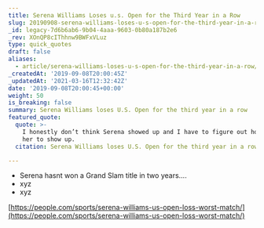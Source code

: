 ```yaml
---
title: Serena Williams Loses u.s. Open for the Third Year in a Row
slug: 20190908-serena-williams-loses-u-s-open-for-the-third-year-in-a-row
_id: legacy-7d6b6ab6-9b04-4aaa-9603-0b80a187b2e6
_rev: XOnQP8cIThhnw9BWFxVLuz
type: quick_quotes
draft: false
aliases:
  - article/serena-williams-loses-u-s-open-for-the-third-year-in-a-row/
_createdAt: '2019-09-08T20:00:45Z'
_updatedAt: '2021-03-16T12:32:42Z'
date: '2019-09-08T20:00:45+00:00'
weight: 50
is_breaking: false
summary: Serena Williams loses U.S. Open for the third year in a row
featured_quote:
  quote: >-
    I honestly don’t think Serena showed up and I have to figure out how to get
    her to show up.
  citation: Serena Williams loses U.S. Open for the third year in a row

---
```

* Serena hasnt won a Grand Slam title in two years….
* xyz
* xyz

[https://people.com/sports/serena-williams-us-open-loss-worst-match/](https://people.com/sports/serena-williams-us-open-loss-worst-match/)